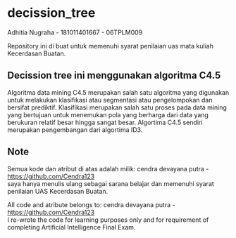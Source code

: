 # decission_tree
Adhitia Nugraha - 181011401667 - 06TPLM009

Repository ini di buat untuk memenuhi syarat penilaian uas mata kuliah Kecerdasan Buatan.

## Decission tree ini menggunakan algoritma C4.5
Algoritma data mining C4.5 merupakan salah satu algoritma yang digunakan untuk melakukan klasifikasi atau segmentasi atau pengelompokan dan bersifat prediktif. Klasifikasi merupakan salah satu proses pada data mining yang bertujuan untuk menemukan pola yang berharga dari data yang berukuran relatif besar hingga sangat besar. Algortima C4.5 sendiri merupakan pengembangan dari algortima ID3.


## Note
Semua kode dan atribut di atas adalah milik: cendra devayana putra - https://github.com/Cendra123 <br>
saya hanya menulis ulang sebagai sarana belajar dan memenuhi syarat penilaian UAS Kecerdasan Buatan.

All code and atribute belongs to: cendra devayana putra - https://github.com/Cendra123 <br>
I re-wrote the code for learning purposes only and for requirement of completing Artificial Intelligence Final Exam.
